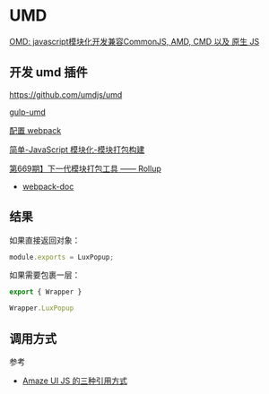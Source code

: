 # UMD
[OMD: javascript模块化开发兼容CommonJS, AMD, CMD 以及 原生 JS](https://segmentfault.com/a/1190000004371154)


## 开发 umd 插件
https://github.com/umdjs/umd

[gulp-umd](https://github.com/eduardolundgren/gulp-umd)

[配置 webpack](https://github.com/xlsdg/webpack2-library-starter)

[简单-JavaScript 模块化-模块打包构建](http://www.jianshu.com/p/ab7815f6c55b)

[第669期】下一代模块打包工具 —— Rollup](http://mp.weixin.qq.com/s?__biz=MjM5MTA1MjAxMQ==&mid=2651222499&idx=3&sn=b591da8c46f7e600102e356423b2b766&scene=21#wechat_redirect)

- [webpack-doc](https://webpack.github.io/docs/library-and-externals.html)

## 结果
如果直接返回对象：
```js
module.exports = LuxPopup;
```

如果需要包裹一层：
```js
export { Wrapper }

Wrapper.LuxPopup
```

## 调用方式
参考
- [Amaze UI JS 的三种引用方式](https://github.com/amazeui/amazeui/wiki/Amaze-UI-JS-%E7%9A%84%E4%B8%89%E7%A7%8D%E5%BC%95%E7%94%A8%E6%96%B9%E5%BC%8F)